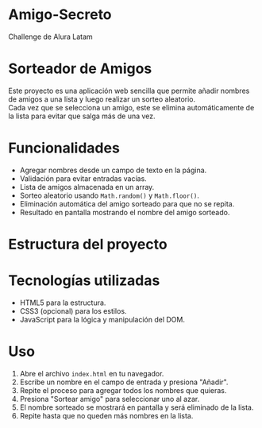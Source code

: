 # Amigo-Secreto
Challenge de Alura Latam

# Sorteador de Amigos

Este proyecto es una aplicación web sencilla que permite añadir nombres de amigos a una lista y luego realizar un sorteo aleatorio.  
Cada vez que se selecciona un amigo, este se elimina automáticamente de la lista para evitar que salga más de una vez.

# Funcionalidades

- Agregar nombres desde un campo de texto en la página.
- Validación para evitar entradas vacías.
- Lista de amigos almacenada en un array.
- Sorteo aleatorio usando `Math.random()` y `Math.floor()`.
- Eliminación automática del amigo sorteado para que no se repita.
- Resultado en pantalla mostrando el nombre del amigo sorteado.

# Estructura del proyecto

  # Tecnologías utilizadas
  
  - HTML5 para la estructura.
  - CSS3 (opcional) para los estilos.
  - JavaScript para la lógica y manipulación del DOM.

# Uso

1. Abre el archivo `index.html` en tu navegador.
2. Escribe un nombre en el campo de entrada y presiona "Añadir".
3. Repite el proceso para agregar todos los nombres que quieras.
4. Presiona "Sortear amigo" para seleccionar uno al azar.
5. El nombre sorteado se mostrará en pantalla y será eliminado de la lista.
6. Repite hasta que no queden más nombres en la lista.




